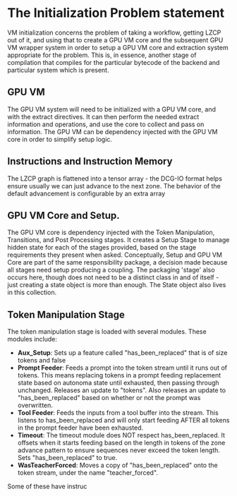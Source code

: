# The Initialization Problem statement

VM initialization concerns the problem of taking a workflow, getting LZCP out of it, and using that to create a GPU VM core and the subsequent GPU VM wrapper system in order to setup a GPU VM core and extraction system appropriate for the problem. This is, in essence, another stage of compilation that compiles for the particular bytecode of the backend and particular system which is present.

## GPU VM 

The GPU VM system will need to be initialized with a GPU VM core, and with the extract directives. It can then perform the needed extract information and operations, and use the core to collect and pass on information. The GPU VM can be dependency injected with the GPU VM core in order to simplify setup logic.

## Instructions and Instruction Memory

The LZCP graph is flattened into a tensor array - the DCG-IO format helps ensure usually we can just advance to the next zone. The behavior of the default advancement is configurable by an extra array 


## GPU VM Core and Setup.

The GPU VM core is dependency injected with the Token Manipulation, Transitions, and Post Processing stages. It creates a Setup Stage to manage hidden state for each of the stages provided, based on the stage requirements they present when asked. Conceptually, Setup and GPU VM Core are part of the same responsibility package, a decision made because all stages need setup producing a coupling. The packaging 'stage' also occurs here, though does not need to be a distinct class in and of itself - just creating a state object is more than enough. The State object also lives in this collection.

## Token Manipulation Stage

The token manipulation stage is loaded with several modules. These modules include:


* **Aux_Setup**: Sets up a feature called "has_been_replaced" that is of size tokens and false
* **Prompt Feeder**: Feeds a prompt into the token stream until it runs out of tokens. This means replacing tokens in a prompt feeding replacement state based on autonoma state until exhausted, then passing through unchanged. Releases an update to "tokens". Also releases an update to "has_been_replaced" based on whether or not the prompt was overwritten.
* **Tool Feeder**: Feeds the inputs from a tool buffer into the stream. This listens to has_been_replaced and will only start feeding AFTER all tokens in the prompt feeder have been exhausted.  
* **Timeout**: The timeout module does NOT respect has_been_replaced. It offsets when it starts feeding based on the length in tokens of the zone advance pattern to ensure sequences never exceed the token length. Sets "has_been_replaced" to true.
* **WasTeacherForced**: Moves a copy of "has_been_replaced" onto the token stream, under the name "teacher_forced".

Some of these have instruc
